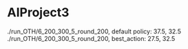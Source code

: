 # AIProject3
./run_OTH/6_200_300_5_round_200, default policy: 37.5, 32.5
./run_OTH/6_200_300_5_round_200, best_action: 27.5, 32.5